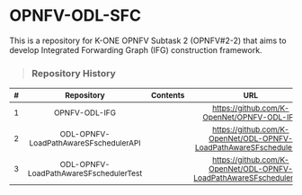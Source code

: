 # OPNFV-ODL-SFC
This is a repository for K-ONE OPNFV Subtask 2 (OPNFV#2-2) that aims to develop Integrated Forwarding Graph (IFG) construction framework.

> ### Repository History

|  <sub>#</sub>  | <sub>Repository</sub> | <sub>Contents</sub> | <sub>URL</sub> |
|:---:|:----:|:----------:|:------:|
| <sub>1</sub> | <sub>OPNFV-ODL-IFG</sub> | <sub></sub> | <sub>https://github.com/K-OpenNet/OPNFV-ODL-IFG</sub> |
| <sub>2</sub> | <sub>ODL-OPNFV-LoadPathAwareSFschedulerAPI</sub> | <sub></sub> | <sub>https://github.com/K-OpenNet/ODL-OPNFV-LoadPathAwareSFschedulerAPI</sub> | 
| <sub>3</sub> | <sub>ODL-OPNFV-LoadPathAwareSFschedulerTest </sub>| <sub></sub>| <sub>https://github.com/K-OpenNet/ODL-OPNFV-LoadPathAwareSFschedulerTest</sub>|
